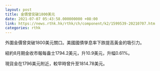 ```yaml
---
layout: post
title: 金價曾突破1800美元
date: 2021-07-07 05:43:58.000000000 +08:00
link: https://news.rthk.hk/rthk/ch/component/k2/1599539-20210707.htm
categories: rthk
---
```


外圍金價曾突破1800美元關口。美國國債孳息率下跌提高黃金的吸引力。

紐約8月期金收市報每盎士1794.2美元，升10.9美元，升幅0.61%。

現貨金在1796美元附近，較早時曾升至1814.78美元。
